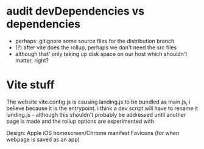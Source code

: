 # audit devDependencies vs dependencies

- perhaps .gitignore some source files for the distribution branch
- (?) after vite does the rollup, perhaps we don't need the src files
- although that' only taking up disk space on our host which shouldn't matter, right?

# Vite stuff

The website vite.config.js is causing landing.js to be bundled as main.js, i believe because it is the entrypoint.
i think a dev script will have to rename it landing.js - although this shouldn't probably be addressed until
another page is made and the rollup options are experimented with

Design:
Apple iOS homescreen/Chrome manifest Favicons (for when webpage is saved as an app)
